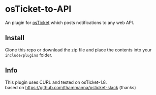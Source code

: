 osTicket-to-API
==============
An plugin for [osTicket](https://osticket.com) which posts notifications to any web API.

Install
--------
Clone this repo or download the zip file and place the contents into your `include/plugins` folder.

Info
------
This plugin uses CURL and tested on osTicket-1.8.<br />
based on https://github.com/thammanna/osticket-slack (thanks)
